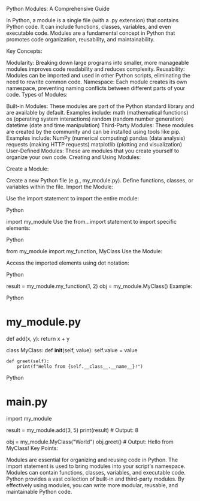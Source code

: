 Python Modules: A Comprehensive Guide

In Python, a module is a single file (with a .py extension) that contains Python code. It can include functions, classes, variables, and even executable code. Modules are a fundamental concept in Python that promotes code organization, reusability, and maintainability.

Key Concepts:

Modularity: Breaking down large programs into smaller, more manageable modules improves code readability and reduces complexity.
Reusability: Modules can be imported and used in other Python scripts, eliminating the need to rewrite common code.
Namespace: Each module creates its own namespace, preventing naming conflicts between different parts of your code.
Types of Modules:

Built-in Modules: These modules are part of the Python standard library and are available by default. Examples include:
math (mathematical functions)
os (operating system interactions)
random (random number generation)
datetime (date and time manipulation)
Third-Party Modules: These modules are created by the community and can be installed using tools like pip. Examples include:
NumPy (numerical computing)
pandas (data analysis)
requests (making HTTP requests)
matplotlib (plotting and visualization)
User-Defined Modules: These are modules that you create yourself to organize your own code.
Creating and Using Modules:

Create a Module:

Create a new Python file (e.g., my_module.py).
Define functions, classes, or variables within the file.
Import the Module:

Use the import statement to import the entire module:

Python

import my_module
Use the from...import statement to import specific elements:

Python

from my_module import my_function, MyClass
Use the Module:

Access the imported elements using dot notation:

Python

result = my_module.my_function(1, 2)
obj = my_module.MyClass()
Example:

Python

# my_module.py
def add(x, y):
    return x + y

class MyClass:
    def __init__(self, value):
        self.value = value

    def greet(self):
        print(f"Hello from {self.__class__.__name__}!")
Python

# main.py
import my_module

result = my_module.add(3, 5)
print(result)  # Output: 8

obj = my_module.MyClass("World")
obj.greet()  # Output: Hello from MyClass!
Key Points:

Modules are essential for organizing and reusing code in Python.
The import statement is used to bring modules into your script's namespace.
Modules can contain functions, classes, variables, and executable code.
Python provides a vast collection of built-in and third-party modules.
By effectively using modules, you can write more modular, reusable, and maintainable Python code.